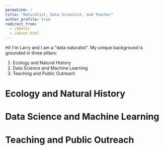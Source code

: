 ```yaml
---
permalink: /
title: "Naturalist, Data Scientist, and Teacher"
author_profile: true
redirect_from: 
  - /about/
  - /about.html
---
```


Hi! I'm Larry and I am a "data naturalist". My unique background is grounded in three pillars: 

1. Ecology and Natural History
2. Data Science and Machine Learning
3. Teaching and Public Outreach

Ecology and Natural History
======


Data Science and Machine Learning
======

Teaching and Public Outreach
======
